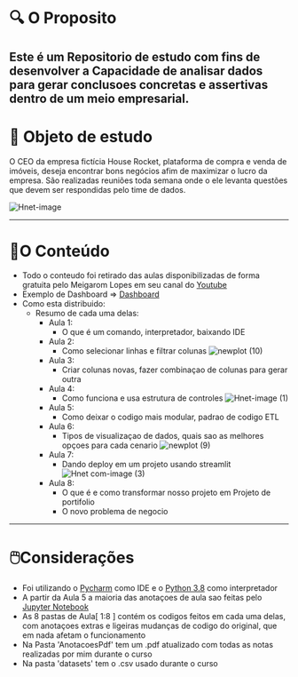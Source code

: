 # :mag: O Proposito 
## **Este é um Repositorio de estudo com fins de desenvolver a Capacidade de analisar dados para gerar conclusoes concretas e assertivas dentro de um meio empresarial.**



# 💎 Objeto de estudo

O CEO da empresa fictícia House Rocket, plataforma de compra e venda de imóveis, deseja encontrar bons negócios afim de maximizar o lucro da empresa. São realizadas reuniões toda semana onde o ele levanta questões que devem ser respondidas pelo time de dados.

![Hnet-image](https://user-images.githubusercontent.com/72039442/113596133-3fdca500-9610-11eb-8edd-2d1f7cf87245.gif)


---

# 📔O Conteúdo

- Todo o conteudo foi retirado das aulas disponibilizadas de forma gratuita pelo Meigarom Lopes em seu canal do [Youtube](https://www.youtube.com/channel/UCar5Cr-pVz08GY_6I3RX9bA)
- Exemplo de Dashboard => [Dashboard](https://house-rocket-dashanalysis.herokuapp.com)
- Como esta distribuido:
  - Resumo de cada uma delas:
    - Aula 1:
      - O que é um comando, interpretador, baixando IDE
    - Aula 2:
      - Como selecionar linhas e filtrar colunas
      ![newplot (10)](https://user-images.githubusercontent.com/72039442/113594478-24709a80-960e-11eb-911c-f31dc3c6babf.png)
    - Aula 3:
      - Criar colunas novas, fazer combinaçao de colunas para gerar outra
    - Aula 4:
      - Como funciona e usa estrutura de controles
      ![Hnet-image (1)](https://user-images.githubusercontent.com/72039442/113602093-8fbf6a00-9618-11eb-8b30-4829ac5eecf1.gif)
    - Aula 5:
      - Como deixar o codigo mais modular, padrao de codigo ETL
    - Aula 6:
      - Tipos de visualizaçao de dados, quais sao as melhores opçoes para cada cenario
      ![newplot (9)](https://user-images.githubusercontent.com/72039442/113594475-23d80400-960e-11eb-89cf-55bf22be7804.png)
    - Aula 7:
      - Dando deploy em um projeto usando streamlit
      ![Hnet com-image (3)](https://user-images.githubusercontent.com/72039442/113594160-b035f700-960d-11eb-8b77-39e0c3e82a9c.gif)
    - Aula 8:
      - O que é e como transformar nosso projeto em Projeto de portifolio
      - O novo problema de negocio

---

# 🖱️Considerações

- Foi utilizando o [Pycharm](https://www.jetbrains.com/pt-br/pycharm/) como IDE e o [Python 3.8](https://www.python.org/downloads/release/python-380/) como interpretador
- A partir da Aula 5 a maioria das anotaçoes de aula sao feitas pelo [Jupyter Notebook](https://jupyter.org)
- As 8 pastas de Aula[ 1:8 ] contém os codigos feitos em cada uma delas, com anotaçoes extras e ligeiras mudanças de codigo do original, que em nada afetam o funcionamento 
- Na Pasta 'AnotacoesPdf'  tem um .pdf atualizado com todas as notas realizadas por mim durante o curso
- Na pasta 'datasets' tem o .csv usado durante o curso
